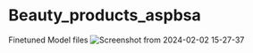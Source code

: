 # Beauty_products_aspbsa
Finetuned Model files
![Screenshot from 2024-02-02 15-27-37](https://github.com/vamsikrishyvk/Beauty_products_aspbsa/assets/60051414/49aea254-ccee-40c6-acf0-5e31e27e1b31)
